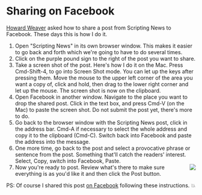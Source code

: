 # Sharing on Facebook
<a href="https://twitter.com/howardweaver">Howard Weaver</a> asked how to share a post from Scripting News to Facebook. These days this is how I do it. 
1. Open "Scripting News" in its own browser window. This makes it easier to go back and forth which we're going to have to do several times. 
2. Click on the purple pound sign to the right of the post you want to share. 
3. Take a screen shot of the post. Here's how I do it on the Mac. Press Cmd-Shift-4, to go into Screen Shot mode. You can let up the keys after pressing them. Move the mouse to the upper left corner of the area you want a copy of, click and hold, then drag to the lower right corner and let up the mouse. The screen shot is now on the clipboard.
4. Open Facebook in another window. Navigate to the place you want to drop the shared post. Click in the text box, and press Cmd-V (on the Mac) to paste the screen shot. Do not submit the post yet, there's more to do.
5. Go back to the browser window with the Scripting News post, click in the address bar. Cmd-A if necessary to select the whole address and copy it to the clipboard (Cmd-C). Switch back into Facebook and paste the address into the message. 
6. One more time, go back to the post and select a provocative phrase or sentence from the post. Something that'll catch the readers' interest. Select, Copy, switch into Facebook, Paste. 
7. <img src="http://scripting.com/images/2020/01/06/sayBlockchainAgain.png" border="0" align="right">Now you're ready to post. Review what's there to make sure everything is as you'd like it and then click the Post button. 

PS: Of course I shared this post <a href="https://www.facebook.com/photo.php?fbid=1128171360723601&set=a.113966572144090&type=3&theater">on Facebook</a> following these instructions. :boom:

